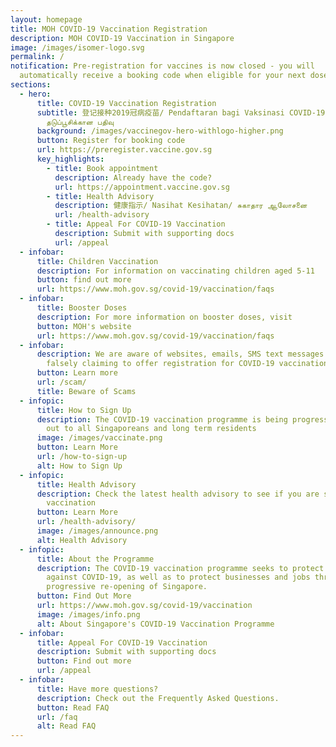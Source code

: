 ```yaml
---
layout: homepage
title: MOH COVID-19 Vaccination Registration
description: MOH COVID-19 Vaccination in Singapore
image: /images/isomer-logo.svg
permalink: /
notification: Pre-registration for vaccines is now closed - you will
  automatically receive a booking code when eligible for your next dose
sections:
  - hero:
      title: COVID-19 Vaccination Registration
      subtitle: 登记接种2019冠病疫苗/ Pendaftaran bagi Vaksinasi COVID-19/ கொவிட்-19
        தடுப்பூசிக்கான பதிவு
      background: /images/vaccinegov-hero-withlogo-higher.png
      button: Register for booking code
      url: https://preregister.vaccine.gov.sg
      key_highlights:
        - title: Book appointment
          description: Already have the code?
          url: https://appointment.vaccine.gov.sg
        - title: Health Advisory
          description: 健康指示/ Nasihat Kesihatan/ சுகாதார ஆலோசனை
          url: /health-advisory
        - title: Appeal For COVID-19 Vaccination
          description: Submit with supporting docs
          url: /appeal
  - infobar:
      title: Children Vaccination
      description: For information on vaccinating children aged 5-11
      button: find out more
      url: https://www.moh.gov.sg/covid-19/vaccination/faqs
  - infobar:
      title: Booster Doses
      description: For more information on booster doses, visit
      button: MOH's website
      url: https://www.moh.gov.sg/covid-19/vaccination/faqs
  - infobar:
      description: We are aware of websites, emails, SMS text messages and phone calls
        falsely claiming to offer registration for COVID-19 vaccination
      button: Learn more
      url: /scam/
      title: Beware of Scams
  - infopic:
      title: How to Sign Up
      description: The COVID-19 vaccination programme is being progressively rolled
        out to all Singaporeans and long term residents
      image: /images/vaccinate.png
      button: Learn More
      url: /how-to-sign-up
      alt: How to Sign Up
  - infopic:
      title: Health Advisory
      description: Check the latest health advisory to see if you are suitable for the
        vaccination
      button: Learn More
      url: /health-advisory/
      image: /images/announce.png
      alt: Health Advisory
  - infopic:
      title: About the Programme
      description: The COVID-19 vaccination programme seeks to protect Singaporeans
        against COVID-19, as well as to protect businesses and jobs through the
        progressive re-opening of Singapore.
      button: Find Out More
      url: https://www.moh.gov.sg/covid-19/vaccination
      image: /images/info.png
      alt: About Singapore's COVID-19 Vaccination Programme
  - infobar:
      title: Appeal For COVID-19 Vaccination
      description: Submit with supporting docs
      button: Find out more
      url: /appeal
  - infobar:
      title: Have more questions?
      description: Check out the Frequently Asked Questions.
      button: Read FAQ
      url: /faq
      alt: Read FAQ
---
```

